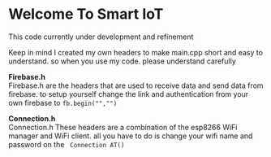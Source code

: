 # Welcome To Smart IoT 

This code currently under development and refinement

Keep in mind I created my own headers to make main.cpp short and easy to understand. so when you use my code. please understand carefully

**Firebase.h** <br>
Firebase.h are the headers that are used to receive data and send data from firebase. to setup yourself change the link and authentication from your own firebase to <code>fb.begin("","") </code>

**Connection.h** <br>
Connection.h These headers are a combination of the esp8266 WiFi manager and WiFi client. all you have to do is change your wifi name and password on the <code> Connection AT() </code>

